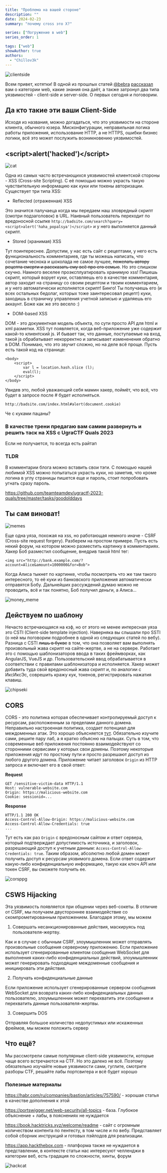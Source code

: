 ```yaml
---
title: "Проблема на вашей стороне"
description: ""
date: 2024-02-23
summary: "почему cross это X?"

series: ["Погружение в web"]
series_order: 1

tags: ["web"]
showAuthor: true
authors:
  - "Chillov3k"
---
```


![clientside](welcome.jpg)

Всем привет, котятки! В одной из прошлых статей [@bebra](https://t.me/S4ar1488) [рассказал](http://localhost:1313/posts/web_start) вам о категории web, какие знания она даёт, а также затронул два типа уязвимостей - client-side и server-side. О первых сегодня и поговорим.

## Да кто такие эти ваши Client-Side

Исходя из названия, можно догадаться, что это уязвимости на стороне клиента, обычного юзера. Мисконфигурации, неправильная логика работы приложения, использование HTTP, а не HTTPS, ошибки бизнес логики, всё это может послужить возникновению уязвимостей.

## &lt;script&gt;alert('hacked')&lt;/script&gt;

![cat](cat.png)

Одна из самых часто встречающихся уязвимостей клиентской стороны - XSS (Cross-site Scripting). С её помощью можно украсть такую чувствительную информацию как куки или токены авторизации. Существует три типа XSS:

- Reflected (отраженная) XSS

Это значится палучаеца когда мы передаем наш зловредный скрипт (смотри подзаголовок) в URL. Наивный пользователь переходит по вредоносной ссылке `http://badsite.com/search?query=<script>alert('haha_popalsya')</script>`  и у него выполняется данный скрипт.

- Stored (хранимая) XSS

Тут поинтереснее. Допустим, у нас есть сайт с рецептами, у него есть функциональность комментариев, где ты можешь написать, что сочетание чеснока и шоколада не самое лучшее, ~~пожелать автору рецепта смерти и рассказать ему всё про его семью~~. Но это слишком скучно. Намного веселее проэксплуатировать хранимую xss! Пишешь скрипт, который ворует куки, оставляешь его в качестве комментария, автор заходит на страницу со своим рецептом и твоим комментарием, и у него автоматически исполняется скрипт! Бинго! Ты получаешь его (и всех остальных бедолаг, которых тоже заинтересовал рецепт) куки, заходишь в страничку управления учетной записью и удаляешь его аккаунт. Боже как же это весело :)

- DOM-based XSS

DOM - это документная модель объекта, по сути просто API для html и xml разметки. XSS тут появляется, когда веб-приложение уже содержит какой-то клиентский js. И бывает так, что данные, поступаемые на вход, такой js обрабатывает некорректно и записывает измененения обратно в DOM. Понимаю, что это звучит сложно, но на деле всё проще. Пусть есть такой код на странице:

```
<body>
    <script>
        var l = location.hash.slice (l);
        eval(l);
    </script>
</body>
```

Увидев это, любой уважающий себя мамин хакер, поймёт, что всё, что будет в запросе после # будет исполняться. 

`http://badsite.com/index.html#alert(document.cookie)`

Че с куками пацаны?

### В качестве трени предагаю вам самим развернуть и решить таск на XSS с UgraCTF Quals 2023

Если не получается, то всегда есть райтап

### TLDR

В комментарии блога можно вставить свои тэги. С помощью нашей любимой XSS можно попытаться украсть куки, но заметив, что кроме логина в углу страницы пишется еще и пароль, стоит попробовать угнать сразу пароль.

https://github.com/teamteamdev/ugractf-2023-quals/tree/master/tasks/goodolddays




## Ты сам виноват!

![memes](meme.png)

Еще одна уяза, похожая на xss, но работающая немного иначе - CSRF (Cross-site request forgery). Разберем на простом примере. Пусть есть некий форум, на котором можно разместить картинку в комментариях. Хакер Боб разместил сообщение, внедрив такой html тег:

```
<img src="http://bank.example.com/?account=Alice&amount=1000000&for=Bob">
```

Когда Алиса тыкнет по картинке, чтобы посмотреть что же там такого интересного, то её куки из банковского приложения автоматически отправятся Бобу. Дальнейших рассуждений думаю можно не проводить, всё и так понятно, Боб получил деньги, а Алиса…

![money_meme](money_meme.jpg)

## Действуем по шаблону

Нечасто встречающаяся на кзф, но от этого не менее интересная уяза это CSTI (Client-side template injection). Наверняка вы слышали про SSTI (о ней мы поговорим подробнее в одной из следующих статей по вебу). Разница с CSTI ~~лишь в букве~~ в том, что она позволяет вам выполнять произвольный жава скрипт на сайте-жертве, а не на сервере. Работает это с помощью шаблонизаторов ввода в таких фреймворках, как AngularJS, VueJS и др. Пользовательский ввод обрабатывается в соответствии с правилами шаблонизатора и исполняется. Хакер может добавить туда свой вредоносный жава скрипт и, по аналогии с ИксИксЭс, соврешить кражу кук, токенов, регистрировать нажатия клавиш.

![chipseki](chipseki.jpg)


## CORS

CORS - это политика которая обеспечивает контролируемый доступ к ресурсам, расположенным за пределами данного домена.
Неправильно настроенная политика, создает потенциал для междоменных атак. Это хорошо объясняется [тут](https://portswigger.net/web-security/cors). Обязательно изучите сами, решите пару лаб, а я кратко объясню на пальцах. Суть в том, что современные веб приложения постоянно взаимодействуют со сторонними сервисами у которых свои домены. Поэтому некоторые приложения идут по простому пути и просто разрешают доступ из любого другого домена. Приложение читает заголовок `Origin` из HTTP запроса и включает его в свой ответ:

**Request**
```
GET /sensitive-victim-data HTTP/1.1
Host: vulnerable-website.com
Origin: https://malicious-website.com
Cookie: sessionid=...
```

**Response**
```
HTTP/1.1 200 OK
Access-Control-Allow-Origin: https://malicious-website.com
Access-Control-Allow-Credentials: true
...
```

Тут есть как раз `Origin` с вредоносным сайтом и ответ сервера, который подтверждает допустимость источника, и заголовок, разрешающий доступ к учетным данным: `Access-Control-Allow-Credentials: true`. Таким образом, абсолютно любой домен может получить доступ к ресурсам уязвимого домена. Если ответ содержит какую-либо конфиденциальную информацию, такую ​​как ключ API или токен CSRF, вы сможете получить ее.

![corsppg](cors.jpg)

## CSWS Hijacking

Эта уязвимость появляется при общении через веб-сокеты. В отличие от CSRF, мы получаем двустороннее взаимодействие со скомпрометированным приложением. Благодаря этому, мы можем

1) Совершать несанкционированные действия, маскируясь под пользователя-жертву. 

Как и в случае с обычным CSRF, злоумышленник может отправлять произвольные сообщения серверному приложению. Если приложение использует сгенерированные клиентом сообщения WebSocket для выполнения каких-либо конфиденциальных действий, злоумышленник может генерировать подходящие междоменные сообщения и инициировать эти действия.

2) Получать конфиденциальные данные

Если приложение использует сгенерированные сервером сообщения WebSocket для возврата каких-либо конфиденциальных данных пользователю, злоумышленник может перехватить эти сообщения и перехватить данные пользователя-жертвы.

3) Совершить DOS

Отправляя большое количество недопустимых или искаженных фреймов, мы можем положить сервер

## Что ещё?

Мы рассмотрели самые популярные client-side уязвимости, которые чаще всего встречаются на CTF. Но это далеко не всё. Поэтому обязательно изучайте новые уязвимости сами, гуглите, смотрите разборы CTF, решайте лабы портсвигера и всё будет хорошо


### Полезные материалы

https://habr.com/ru/companies/bastion/articles/757590/ - хорошая статья в качестве дополнения к этой

https://portswigger.net/web-security/all-topics - база. Глубокое объяснение + лабы, в пояснениях не нуждается

https://book.hacktricks.xyz/welcome/readme - сайт с огромным количеством контента по пентесту, в том числе и по вебу. Представляет собой сборник инструкций и готовых пэйлодов для реализации. 

https://app.hackthebox.com - платформа также не нуждается в представлении, в контексте статьи нас интересуют челленджи в категории веб, есть градация по сложности, хинты, форум

![hackcat](hackcat.jpg)